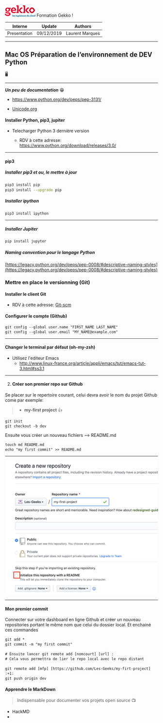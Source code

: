 
<img src="img/gekko.png"> Formation Gekko !


|   Interne  |   Update   |     Authors     |
|:------------:|:----------:|:---------------:|
| Presentation | 09/12/2019 | Laurent Marques |

---

## Mac OS Préparation de l’environnement de DEV Python

🖥

---

***Un peu de documentation*** 😁

* https://www.python.org/dev/peps/pep-3131/

* [Unicode.org](http://www.unicode.org/reports/tr31/)


#### Installer Python, pip3, jupiter 

* Telecharger Python 3 dernière version

    * RDV à cette adresse: <https://www.python.org/download/releases/3.0/>

---

#### pip3

##### Installer pip3 et ou, le mettre à jour

```Bash
pip3 install pip
pip3 install --upgrade pip
```

##### Installer ipython

```Bash
pip3 install ipython
```
___

##### Installer Jupiter

```Bash
pip install jupyter
```

##### Naming convention pour le langage Python

[https://legacy.python.org/dev/peps/pep-0008/#descriptive-naming-styles](https://legacy.python.org/dev/peps/pep-0008/#descriptive-naming-styles)

### Mettre en place le versionning (Git)

#### Installer le client Git

- RDV à cette adresse: [Git-scm](https://git-scm.com/)

#### Configurer le compte (Github)

```bash=
git config --global user.name "FIRST_NAME LAST_NAME"
git config --global user.email "MY_NAME@example.com"
```
---

#### Changer le terminal par défaut (oh-my-zsh)

- Utilisez l'editeur Emacs
    - <http://www.linux-france.org/article/appli/emacs/tut/emacs-tut-3.html#ss3.1>

---

2. #### Créer son premier repo sur Github

    
Se placer sur le repertoire courant, celui devra avoir le nom du projet Github come par exemple: 


> * **my-first project** :+1: 


```bash=
git init 
git checkout -b dev 
```
Ensuite vous créer un nouveau fichiers --> README.md

```bash=
touch md README.md 
echo "my first commit" >> README.md

```
---

<img src="img/create-repo-github.png">

---

#### Mon premier commit

Connecter sur votre dashboard en ligne Github
et créer un nouveau repositories portant le même nom que celui du dossier local.
Et enchainé ces commandes

```bash=
git add *
git commit -m "my first commit"

# Ensuite lancer git remote add [nomcourt] [url] :
# Cela vous permettra de lier le repo local avec le repo distant

git remote add [mfp] [https://github.com/Les-Geeks/my-firt-project] :+1: 
git push origin dev

```


#### Apprendre le MarkDown

>Indispensable pour documenter vos projets open source  📺

- HackMD
- 


<!-- Docs to Markdown version 1.0β17 -->

